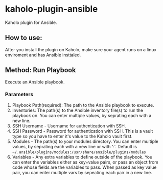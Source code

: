 # kaholo-plugin-ansible
Kaholo plugin for Ansible.

## How to use:
After you install the plugin on Kaholo,
make sure your agent runs on a linux enviroment and has Ansible insttaled.

## Method: Run Playbook
Execute an Ansible playbook. 

### Parameters
1) Playbook Path(required): The path to the Ansible playbook to execute.
2) Inventories: The path(s) to the Ansible inventory file(s) to run the playbook on. You can enter multiple values, by seprating each
    with a new line.
3) SSH Username - Username for authentication with SSH.
4) SSH Password - Password for authentication with SSH. This is a vault type so you have to enter it's value to the Kaholo vault first.
5) Modules - The path(s) to your modules directory. You can enter multiple values, by seprating each with a new line or with ':'.
    Default is `~/.ansible/plugins/modules:/usr/share/ansible/plugins/modules`
6) Variables - Any extra variables to define outside of the playbook. You can enter the variables either as key=value pairs, or 
    pass an object from code whose fields are the variables to pass. When passed as key value pair, you can enter multiple vars by sepeating each pair in a new line.